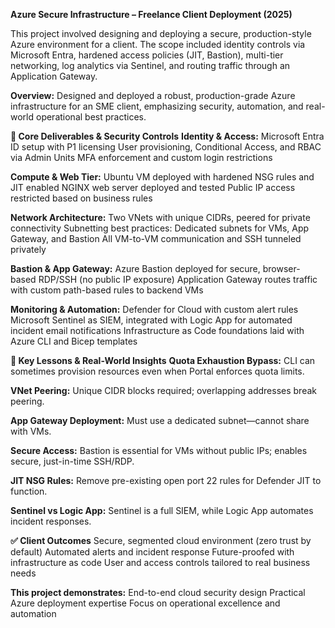 **Azure Secure Infrastructure – Freelance Client Deployment (2025)**

This project involved designing and deploying a secure, production-style Azure environment for a client. The scope included identity controls via Microsoft Entra, hardened access policies (JIT, Bastion), multi-tier networking, log analytics via Sentinel, and routing traffic through an Application Gateway.

**Overview:**
Designed and deployed a robust, production-grade Azure infrastructure for an SME client, emphasizing security, automation, and real-world operational best practices.

**🔑 Core Deliverables & Security Controls**
**Identity & Access:**
Microsoft Entra ID setup with P1 licensing
User provisioning, Conditional Access, and RBAC via Admin Units
MFA enforcement and custom login restrictions

**Compute & Web Tier:**
Ubuntu VM deployed with hardened NSG rules and JIT enabled
NGINX web server deployed and tested
Public IP access restricted based on business rules

**Network Architecture:**
Two VNets with unique CIDRs, peered for private connectivity
Subnetting best practices: Dedicated subnets for VMs, App Gateway, and Bastion
All VM-to-VM communication and SSH tunneled privately

**Bastion & App Gateway:**
Azure Bastion deployed for secure, browser-based RDP/SSH (no public IP exposure)
Application Gateway routes traffic with custom path-based rules to backend VMs

**Monitoring & Automation:**
Defender for Cloud with custom alert rules
Microsoft Sentinel as SIEM, integrated with Logic App for automated incident email notifications
Infrastructure as Code foundations laid with Azure CLI and Bicep templates

**🧠 Key Lessons & Real-World Insights**
**Quota Exhaustion Bypass:**
CLI can sometimes provision resources even when Portal enforces quota limits.

**VNet Peering:**
Unique CIDR blocks required; overlapping addresses break peering.

**App Gateway Deployment:**
Must use a dedicated subnet—cannot share with VMs.

**Secure Access:**
Bastion is essential for VMs without public IPs; enables secure, just-in-time SSH/RDP.

**JIT NSG Rules:**
Remove pre-existing open port 22 rules for Defender JIT to function.

**Sentinel vs Logic App:**
Sentinel is a full SIEM, while Logic App automates incident responses.

**✅ Client Outcomes**
Secure, segmented cloud environment (zero trust by default)
Automated alerts and incident response
Future-proofed with infrastructure as code
User and access controls tailored to real business needs

**This project demonstrates:**
End-to-end cloud security design
Practical Azure deployment expertise
Focus on operational excellence and automation
